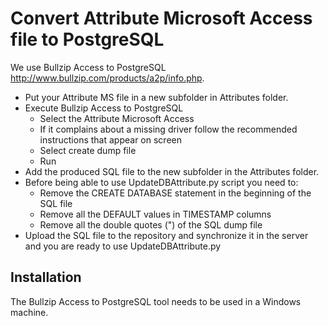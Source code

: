 Convert Attribute Microsoft Access file to PostgreSQL
=====================================================

We use Bullzip Access to PostgreSQL http://www.bullzip.com/products/a2p/info.php.

- Put your Attribute MS file in a new subfolder in Attributes folder. 
- Execute Bullzip Access to PostgreSQL
   * Select the Attribute Microsoft Access
   * If it complains about a missing driver follow the recommended instructions that appear on screen
   * Select create dump file 
   * Run 
- Add the produced SQL file to the new subfolder in the Attributes folder.
- Before being able to use UpdateDBAttribute.py script you need to:
   * Remove the CREATE DATABASE statement in the beginning of the SQL file
   * Remove all the DEFAULT values in TIMESTAMP columns
   * Remove all the double quotes (") of the SQL dump file
- Upload the SQL file to the repository and synchronize it in the server and you are ready to use UpdateDBAttribute.py
 
Installation
------------
The Bullzip Access to PostgreSQL tool needs to be used in a Windows machine.